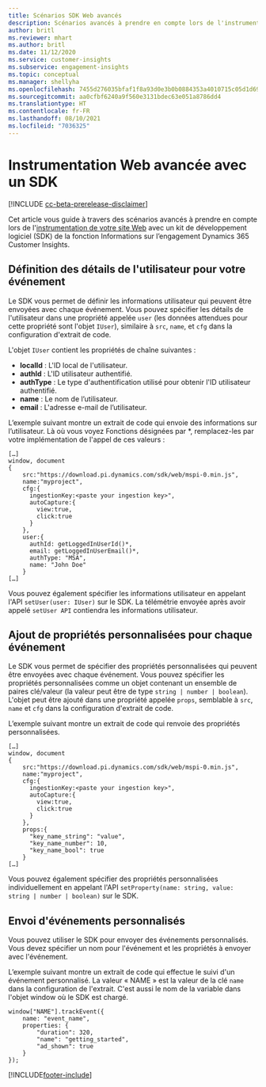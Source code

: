 ```yaml
---
title: Scénarios SDK Web avancés
description: Scénarios avancés à prendre en compte lors de l'instrumentation de votre site Web avec un kit de développement logiciel (SDK).
author: britl
ms.reviewer: mhart
ms.author: britl
ms.date: 11/12/2020
ms.service: customer-insights
ms.subservice: engagement-insights
ms.topic: conceptual
ms.manager: shellyha
ms.openlocfilehash: 7455d276035bfaf1f8a93d0e3b0b0884353a4010715c05d1d696309f7eb4b233
ms.sourcegitcommit: aa0cfbf6240a9f560e3131bdec63e051a8786dd4
ms.translationtype: HT
ms.contentlocale: fr-FR
ms.lasthandoff: 08/10/2021
ms.locfileid: "7036325"
---
```

# <a name="advanced-web-sdk-instrumentation"></a>Instrumentation Web avancée avec un SDK

[!INCLUDE [cc-beta-prerelease-disclaimer](includes/cc-beta-prerelease-disclaimer.md)]

Cet article vous guide à travers des scénarios avancés à prendre en compte lors de l'[instrumentation de votre site Web](instrument-website.md) avec un kit de développement logiciel (SDK) de la fonction Informations sur l’engagement Dynamics 365 Customer Insights.

## <a name="setting-user-details-for-your-event"></a>Définition des détails de l'utilisateur pour votre événement

Le SDK vous permet de définir les informations utilisateur qui peuvent être envoyées avec chaque événement. Vous pouvez spécifier les détails de l'utilisateur dans une propriété appelée `user` (les données attendues pour cette propriété sont l'objet `IUser`), similaire à `src`, `name`, et `cfg` dans la configuration d'extrait de code.

L'objet `IUser` contient les propriétés de chaîne suivantes :

- **localId** : L'ID local de l'utilisateur.
- **authId** : L'ID utilisateur authentifié.
- **authType** : Le type d'authentification utilisé pour obtenir l'ID utilisateur authentifié.
- **name** : Le nom de l’utilisateur.
- **email** : L'adresse e-mail de l’utilisateur.
    
L’exemple suivant montre un extrait de code qui envoie des informations sur l’utilisateur. Là où vous voyez Fonctions désignées par *, remplacez-les par votre implémentation de l'appel de ces valeurs :  

```
[…]
window, document 
{
    src:"https://download.pi.dynamics.com/sdk/web/mspi-0.min.js", 
    name:"myproject",      
    cfg:{ 
      ingestionKey:<paste your ingestion key>", 
      autoCapture:{ 
        view:true, 
        click:true 
      }
    },
    user:{
      authId: getLoggedInUserId()*,
      email: getLoggedInUserEmail()*,
      authType: "MSA",
      name: "John Doe"
    }
[…]
```

Vous pouvez également spécifier les informations utilisateur en appelant l'API `setUser(user: IUser)` sur le SDK. La télémétrie envoyée après avoir appelé `setUser API` contiendra les informations utilisateur.

## <a name="adding-custom-properties-for-each-event"></a>Ajout de propriétés personnalisées pour chaque événement

Le SDK vous permet de spécifier des propriétés personnalisées qui peuvent être envoyées avec chaque événement. Vous pouvez spécifier les propriétés personnalisées comme un objet contenant un ensemble de paires clé/valeur (la valeur peut être de type `string | number | boolean`). L'objet peut être ajouté dans une propriété appelée `props`, semblable à `src`, `name` et `cfg` dans la configuration d'extrait de code. 

L’exemple suivant montre un extrait de code qui renvoie des propriétés personnalisées.

```
[…]
window, document 
{
    src:"https://download.pi.dynamics.com/sdk/web/mspi-0.min.js", 
    name:"myproject",      
    cfg:{ 
      ingestionKey:<paste your ingestion key>", 
      autoCapture:{ 
        view:true, 
        click:true 
      }
    },
    props:{
      "key_name_string": "value",
      "key_name_number": 10,
      "key_name_bool": true
    }
[…]
```

Vous pouvez également spécifier des propriétés personnalisées individuellement en appelant l'API `setProperty(name: string, value: string | number | boolean)` sur le SDK.

## <a name="sending-custom-events"></a>Envoi d'événements personnalisés

Vous pouvez utiliser le SDK pour envoyer des événements personnalisés. Vous devez spécifier un nom pour l'événement et les propriétés à envoyer avec l'événement.

L’exemple suivant montre un extrait de code qui effectue le suivi d'un événement personnalisé. La valeur « NAME » est la valeur de la clé `name` dans la configuration de l'extrait. C'est aussi le nom de la variable dans l'objet window où le SDK est chargé.

```
window["NAME"].trackEvent({
    name: "event_name",
    properties: {
        "duration": 320,
        "name": "getting_started",
        "ad_shown": true
    }
});
```


[!INCLUDE[footer-include](../includes/footer-banner.md)]